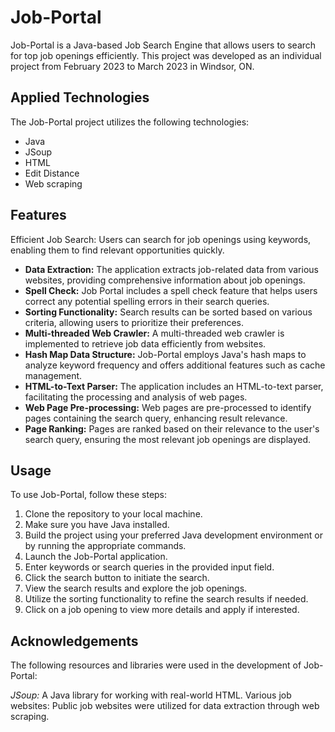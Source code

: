 # Job-Portal

Job-Portal is a Java-based Job Search Engine that allows users to search for top job openings efficiently. This project was developed as an individual project from February 2023 to March 2023 in Windsor, ON.

## Applied Technologies

The Job-Portal project utilizes the following technologies:

- Java
- JSoup
- HTML
- Edit Distance
- Web scraping

## Features

Efficient Job Search: Users can search for job openings using keywords, enabling them to find relevant opportunities quickly.
- **Data Extraction:** The application extracts job-related data from various websites, providing comprehensive information about job openings.
- **Spell Check:** Job Portal includes a spell check feature that helps users correct any potential spelling errors in their search queries.
- **Sorting Functionality:** Search results can be sorted based on various criteria, allowing users to prioritize their preferences.
- **Multi-threaded Web Crawler:** A multi-threaded web crawler is implemented to retrieve job data efficiently from websites.
- **Hash Map Data Structure:** Job-Portal employs Java's hash maps to analyze keyword frequency and offers additional features such as cache management.
- **HTML-to-Text Parser:** The application includes an HTML-to-text parser, facilitating the processing and analysis of web pages.
- **Web Page Pre-processing:** Web pages are pre-processed to identify pages containing the search query, enhancing result relevance.
- **Page Ranking:** Pages are ranked based on their relevance to the user's search query, ensuring the most relevant job openings are displayed.

## Usage

To use Job-Portal, follow these steps:

1. Clone the repository to your local machine.
2. Make sure you have Java installed.
3. Build the project using your preferred Java development environment or by running the appropriate commands.
4. Launch the Job-Portal application.
5. Enter keywords or search queries in the provided input field.
6. Click the search button to initiate the search.
7. View the search results and explore the job openings.
8. Utilize the sorting functionality to refine the search results if needed.
9. Click on a job opening to view more details and apply if interested.


## Acknowledgements

The following resources and libraries were used in the development of Job-Portal:

*JSoup:* A Java library for working with real-world HTML.
Various job websites: Public job websites were utilized for data extraction through web scraping.
